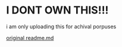 # I DONT OWN THIS!!!
i am only uploading this for achival porpuses

[original readme.md](original_README.md)
